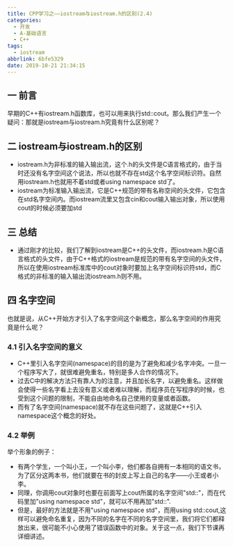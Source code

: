 ```yaml
---
title: CPP学习之——iostream与iostream.h的区别(2.4)
categories:
  - 开发
  - A-基础语言
  - C++
tags:
  - iostream
abbrlink: 6bfe5329
date: 2019-10-21 21:34:15
---
```

## 一 前言
早期的C++有iostream.h函数库，也可以用来执行std::cout。那么我们产生一个疑问：那就是iostream与iostream.h究竟有什么区别呢？  

<!--more-->

## 二 iostream与iostream.h的区别
* iostream.h为非标准的输入输出流，这个.h的头文件是C语言格式的，由于当时还没有名字空间这个说法，所以也就不存在std这个名字空间标识符。自然用iostream.h也就用不着std或者using namespace std了。
* iostream为标准输入输出流，它是C++规范的带有名称空间的头文件，它包含在std名字空间内。而iostream流里又包含cin和cout输入输出对象，所以使用cout的时候必须要加std


## 三 总结
* 通过刚才的比较，我们了解到iostream是C++的头文件，而iostream.h是C语言格式的头文件，由于C++格式的iostream是规范的带有名字空间的头文件，所以在使用iostream标准库中的cout对象时要加上名字空间标识符std，而C格式的非标准的输入输出流iostream.h则不用。

## 四 名字空间
 也就是说，从C++开始方才引入了名字空间这个新概念，那么名字空间的作用究竟是什么呢？    
  
### 4.1 引入名字空间的意义

* C++里引入名字空间(namespace)的目的是为了避免和减少名字冲突。一旦一个程序写大了，就很难避免重名，特别是多人合作的情况下。
* 过去C中的解决方法只有靠人为的注意，并且加长名字，以避免重名。这样做会使得一些名字看上去没有意义或者难以理解，而程序员在写程序的时候，也受到这个问题的限制，不能自由地命名自己使用的变量或者函数。
* 而有了名字空间(namespace)就不存在这些问题了，这就是C++引入namespace这个概念的好处。

### 4.2 举例
举个形象的例子：  

* 有两个学生，一个叫小王，一个叫小李，他们都各自拥有一本相同的语文书，为了区分这两本书，他们就要在书的封皮上写上自己的名字——小王或者小李。  
* 同理，你调用cout对象时也要在前面写上cout所属的名字空间"std::"，而在代码里加"using namespace std"，就可以不用再加"std::".
* 但是，最好的方法就是不用"using namespace std"，而用using std::cout,这样可以避免命名重复，因为不同的名字在不同的名字空间里，我们将它们都释放出来，很可能不小心使用了错误函数中的对象。关于这一点，我们下节课再详细讲述。

